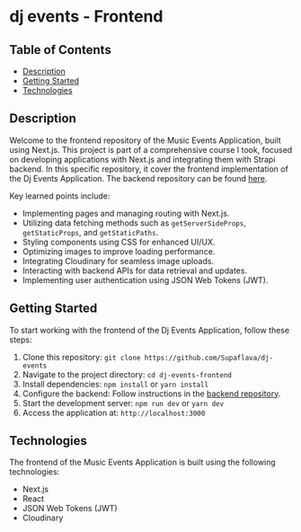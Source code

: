 # dj events - Frontend

## Table of Contents

- [Description](#description)
- [Getting Started](#getting-started)
- [Technologies](#technologies)

## Description

Welcome to the frontend repository of the Music Events Application, built using Next.js. This project is part of a comprehensive course I took, focused on developing applications with Next.js and integrating them with Strapi backend. In this specific repository, it cover the frontend implementation of the Dj Events Application. The backend repository can be found [here](https://github.com/Supaflava/dj-events-backend).

Key learned points include:

- Implementing pages and managing routing with Next.js.
- Utilizing data fetching methods such as `getServerSideProps`, `getStaticProps`, and `getStaticPaths`.
- Styling components using CSS for enhanced UI/UX.
- Optimizing images to improve loading performance.
- Integrating Cloudinary for seamless image uploads.
- Interacting with backend APIs for data retrieval and updates.
- Implementing user authentication using JSON Web Tokens (JWT).

## Getting Started

To start working with the frontend of the Dj Events Application, follow these steps:

1. Clone this repository: `git clone https://github.com/Supaflava/dj-events`
2. Navigate to the project directory: `cd dj-events-frontend`
3. Install dependencies: `npm install` or `yarn install`
4. Configure the backend: Follow instructions in the [backend repository](https://github.com/Supaflava/dj-events-backend).
5. Start the development server: `npm run dev` or `yarn dev`
6. Access the application at: `http://localhost:3000`

## Technologies

The frontend of the Music Events Application is built using the following technologies:

- Next.js
- React
- JSON Web Tokens (JWT)
- Cloudinary
